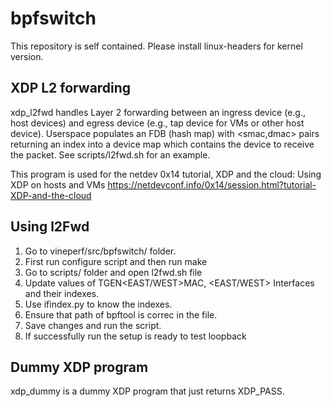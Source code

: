 # bpfswitch

This repository is self contained. Please install linux-headers for kernel
version.

## XDP L2 forwarding
xdp\_l2fwd handles Layer 2 forwarding between an ingress device (e.g., host
devices) and egress device (e.g., tap device for VMs or other host device). 
Userspace populates an FDB (hash map) with \<smac,dmac> pairs returning an
index into a device map which contains the device to receive the packet.
See scripts/l2fwd.sh for an example.

This program is used for the netdev 0x14 tutorial, XDP and the cloud: Using
XDP on hosts and VMs https://netdevconf.info/0x14/session.html?tutorial-XDP-and-the-cloud

## Using l2Fwd

1. Go to vineperf/src/bpfswitch/ folder.
2. First run configure script and then run make 
3. Go to scripts/ folder and open l2fwd.sh file
4. Update values of TGEN<EAST/WEST>MAC, <EAST/WEST> Interfaces and their indexes.
5. Use ifindex.py to know the indexes.
5. Ensure that path of bpftool is correc in the file.
6. Save changes and run the script.
7. If successfully run the setup is ready to test loopback

## Dummy XDP program

xdp\_dummy is a dummy XDP program that just returns XDP\_PASS.
